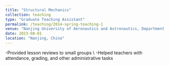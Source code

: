 ```yaml
---
title: "Structural Mechanics"
collection: teaching
type: "Graduate Teaching Assistant"
permalink: /teaching/2014-spring-teaching-1
venue: "Nanjing University of Aeronautics and Astronautics, Department of Aerospace Engineering"
date: 2023-08-01
location: "Nanjing, China"
---
```


-Provided lesson reviews to small groups \\
-Helped teachers with attendance, grading, and other administrative tasks
